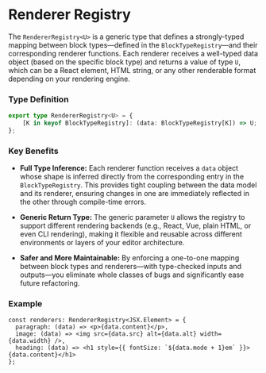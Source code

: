 # Renderer Registry

The `RendererRegistry<U>` is a generic type that defines a strongly-typed mapping between block types—defined in the `BlockTypeRegistry`—and their corresponding renderer functions. Each renderer receives a well-typed data object (based on the specific block type) and returns a value of type `U`, which can be a React element, HTML string, or any other renderable format depending on your rendering engine.

### Type Definition

```typescript
export type RendererRegistry<U> = {
    [K in keyof BlockTypeRegistry]: (data: BlockTypeRegistry[K]) => U;
};
```

### Key Benefits

* **Full Type Inference:**
  Each renderer function receives a `data` object whose shape is inferred directly from the corresponding entry in the `BlockTypeRegistry`. This provides tight coupling between the data model and its renderer, ensuring changes in one are immediately reflected in the other through compile-time errors.

* **Generic Return Type:**
  The generic parameter `U` allows the registry to support different rendering backends (e.g., React, Vue, plain HTML, or even CLI rendering), making it flexible and reusable across different environments or layers of your editor architecture.

* **Safer and More Maintainable:**
  By enforcing a one-to-one mapping between block types and renderers—with type-checked inputs and outputs—you eliminate whole classes of bugs and significantly ease future refactoring.

### Example

```tsx
const renderers: RendererRegistry<JSX.Element> = {
  paragraph: (data) => <p>{data.content}</p>,
  image: (data) => <img src={data.src} alt={data.alt} width={data.width} />,
  heading: (data) => <h1 style={{ fontSize: `${data.mode + 1}em` }}>{data.content}</h1>
};
```